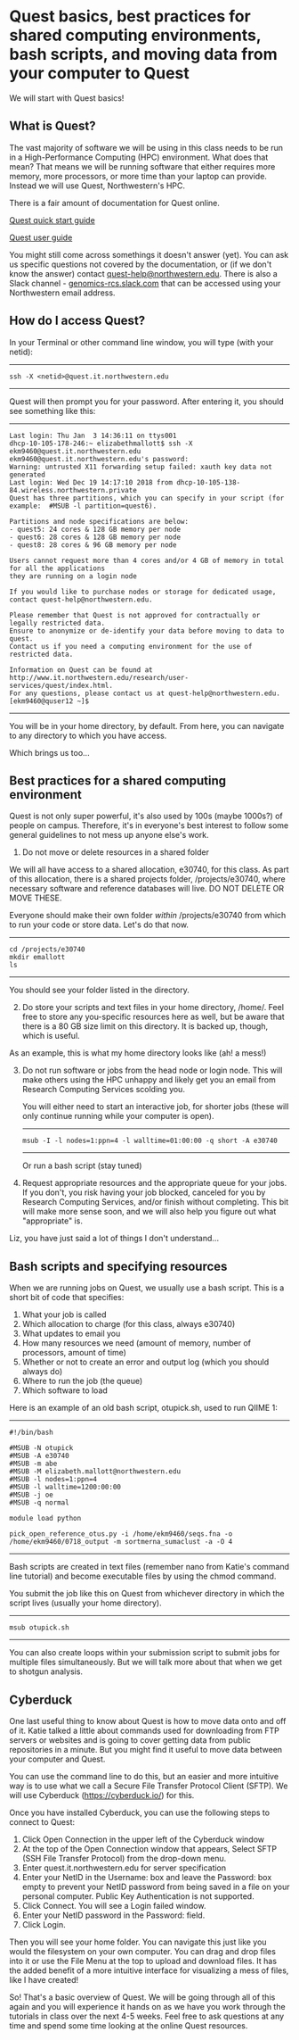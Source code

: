 
# Quest basics, best practices for shared computing environments, bash scripts, and moving data from your computer to Quest

We will start with Quest basics!

## What is Quest?

The vast majority of software we will be using in this class needs to be run in a High-Performance Computing (HPC) environment. What does that mean? That means we will be running software that either requires more memory, more processors, or more time than your laptop can provide. Instead we will use Quest, Northwestern's HPC.

There is a fair amount of documentation for Quest online. 

[Quest quick start guide](https://kb.northwestern.edu/quest-quickstart)

[Quest user guide](https://kb.northwestern.edu/page.php?id=quest)

You might still come across somethings it doesn't answer (yet). You can ask us specific questions not covered by the documentation, or (if we don't know the answer) contact quest-help@northwestern.edu. There is also a Slack channel - [genomics-rcs.slack.com](genomics-rcs.slack.com) that can be accessed using your Northwestern email address.

## How do I access Quest?

In your Terminal or other command line window, you will type (with your netid):

-----
```
ssh -X <netid>@quest.it.northwestern.edu
```
-----
Quest will then prompt you for your password. After entering it, you should see something like this:

-----
```
Last login: Thu Jan  3 14:36:11 on ttys001
dhcp-10-105-178-246:~ elizabethmallott$ ssh -X ekm9460@quest.it.northwestern.edu
ekm9460@quest.it.northwestern.edu's password: 
Warning: untrusted X11 forwarding setup failed: xauth key data not generated
Last login: Wed Dec 19 14:17:10 2018 from dhcp-10-105-138-84.wireless.northwestern.private
Quest has three partitions, which you can specify in your script (for example:  #MSUB -l partition=quest6).

Partitions and node specifications are below:
- quest5: 24 cores & 128 GB memory per node
- quest6: 28 cores & 128 GB memory per node
- quest8: 28 cores & 96 GB memory per node

Users cannot request more than 4 cores and/or 4 GB of memory in total for all the applications 
they are running on a login node

If you would like to purchase nodes or storage for dedicated usage, contact quest-help@northwestern.edu.

Please remember that Quest is not approved for contractually or legally restricted data.
Ensure to anonymize or de-identify your data before moving to data to quest.
Contact us if you need a computing environment for the use of restricted data.

Information on Quest can be found at http://www.it.northwestern.edu/research/user-services/quest/index.html.
For any questions, please contact us at quest-help@northwestern.edu.
[ekm9460@quser12 ~]$ 
```
-----

You will be in your home directory, by default. From here, you can navigate to any directory to which you have access.

Which brings us too...

## Best practices for a shared computing environment

Quest is not only super powerful, it's also used by 100s (maybe 1000s?) of people on campus. Therefore, it's in everyone's best interest to follow some general guidelines to not mess up anyone else's work.

1. Do not move or delete resources in a shared folder

  We will all have access to a shared allocation, e30740, for this class. As part of this allocation, there is a shared projects folder, /projects/e30740, where necessary software and reference databases will live. DO NOT DELETE OR MOVE THESE.
  
  Everyone should make their own folder *within* /projects/e30740 from which to run your code or store data. Let's do that now.
  
  -----
  ```
  cd /projects/e30740
  mkdir emallott
  ls
  ```
  -----
  
  You should see your folder listed in the directory.

2. Do store your scripts and text files in your home directory, /home/<netid>. Feel free to store any you-specific resources here as well, but be aware that there is a 80 GB size limit on this directory. It is backed up, though, which is useful.

  As an example, this is what my home directory looks like (ah! a mess!)
  
3. Do not run software or jobs from the head node or login node. This will make others using the HPC unhappy and likely get you an email from Research Computing Services scolding you.

   You will either need to start an interactive job, for shorter jobs (these will only continue running while your computer is open).
   
   -----
   ```
   msub -I -l nodes=1:ppn=4 -l walltime=01:00:00 -q short -A e30740
   ```
   -----
   
   Or run a bash script (stay tuned)
   
4. Request appropriate resources and the appropriate queue for your jobs. If you don't, you risk having your job blocked, canceled for you by Research Computing Services, and/or finish without completing. This bit will make more sense soon, and we will also help you figure out what "appropriate" is.

Liz, you have just said a lot of things I don't understand...

## Bash scripts and specifying resources

When we are running jobs on Quest, we usually use a bash script. This is a short bit of code that specifies: 
1. What your job is called
2. Which allocation to charge (for this class, always e30740)
3. What updates to email you
4. How many resources we need (amount of memory, number of processors, amount of time)
5. Whether or not to create an error and output log (which you should always do)
6. Where to run the job (the queue)
7. Which software to load


Here is an example of an old bash script, otupick.sh, used to run QIIME 1:

-----
```
#!/bin/bash

#MSUB -N otupick
#MSUB -A e30740
#MSUB -m abe
#MSUB -M elizabeth.mallott@northwestern.edu
#MSUB -l nodes=1:ppn=4
#MSUB -l walltime=1200:00:00
#MSUB -j oe
#MSUB -q normal

module load python

pick_open_reference_otus.py -i /home/ekm9460/seqs.fna -o /home/ekm9460/0718_output -m sortmerna_sumaclust -a -O 4
```
-----

Bash scripts are created in text files (remember nano from Katie's command line tutorial) and become executable files by using the chmod command. 

You submit the job like this on Quest from whichever directory in which the script lives (usually your home directory).

-----
```
msub otupick.sh
```
-----

You can also create loops within your submission script to submit jobs for multiple files simultaneously. But we will talk more about that when we get to shotgun analysis.

## Cyberduck

One last useful thing to know about Quest is how to move data onto and off of it. Katie talked a little about commands used for downloading from FTP servers or websites and is going to cover getting data from public repositories in a minute. But you might find it useful to move data between your computer and Quest.

You can use the command line to do this, but an easier and more intuitive way is to use what we call a Secure File Transfer Protocol Client (SFTP). We will use Cyberduck (https://cyberduck.io/) for this.

Once you have installed Cyberduck, you can use the following steps to connect to Quest:

1. Click Open Connection in the upper left of the Cyberduck window
2. At the top of the Open Connection window that appears, Select SFTP (SSH File Transfer Protocol) from the drop-down menu.
3. Enter quest.it.northwestern.edu for server specification
4. Enter your NetID in the Username: box and leave the Password: box empty to prevent your NetID password from being saved in a file on your personal computer. Public Key Authentication is not supported.
5. Click Connect. You will see a Login failed window.
6. Enter your NetID password in the Password: field.
7. Click Login.

Then you will see your home folder. You can navigate this just like you would the filesystem on your own computer. You can drag and drop files into it or use the File Menu at the top to upload and download files. It has the added benefit of a more intuitive interface for visualizing a mess of files, like I have created!

So! That's a basic overview of Quest. We will be going through all of this again and you will experience it hands on as we have you work through the tutorials in class over the next 4-5 weeks. Feel free to ask questions at any time and spend some time looking at the online Quest resources.
